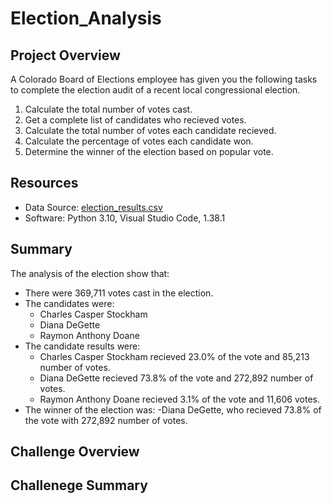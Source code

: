 # Election_Analysis

## Project Overview
A Colorado Board of Elections employee has given you the following tasks to complete the election audit of a recent local congressional election.

1. Calculate the total number of votes cast.
2. Get a complete list of candidates who recieved votes.
3. Calculate the total number of votes each candidate recieved.
4. Calculate the percentage of votes each candidate won.
5. Determine the winner of the election based on popular vote.

## Resources
- Data Source: [election_results.csv](https://github.com/TMWRose/Election_Analysis/files/8447743/election_results.csv)
- Software: Python 3.10, Visual Studio Code, 1.38.1

## Summary
The analysis of the election show that:
- There were 369,711 votes cast in the election.
- The candidates were:
    - Charles Casper Stockham
    - Diana DeGette
    - Raymon Anthony Doane
- The candidate results were:
    - Charles Casper Stockham recieved 23.0% of the vote and 85,213 number of votes.
    - Diana DeGette recieved 73.8% of the vote and 272,892 number of votes.
    - Raymon Anthony Doane recieved 3.1% of the vote and 11,606 votes.
- The winner of the election was:
    -Diana DeGette, who recieved 73.8% of the vote with 272,892 number of votes.
    
## Challenge Overview

## Challenege Summary
